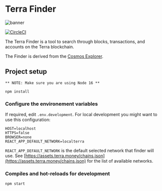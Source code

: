 # Terra Finder

![banner](./terra-finder.png)

[![CircleCI](https://circleci.com/gh/terra-project/finder.svg?style=svg)](https://circleci.com/gh/terra-project/finder)

The Terra Finder is a tool to search through blocks, transactions, and accounts on the Terra blockchain.

The Finder is derived from the [Cosmos Explorer](https://github.com/cosmos/explorer).

## Project setup

```
** NOTE: Make sure you are using Node 16 **
```
```
npm install
```

### Configure the environement variables

If required, edit `.env.development`.
For local development you might want to use this configuration:

```
HOST=localhost
HTTPS=false
BROWSER=none
REACT_APP_DEFAULT_NETWORK=localterra
```

`REACT_APP_DEFAULT_NETWORK` is the default selected network that finder will use.
See [https://assets.terra.money/chains.json](https://assets.terra.money/chains.json) for the list of available networks.


### Compiles and hot-reloads for development
```
npm start
```
